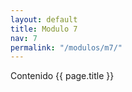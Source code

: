 ```yaml
---
layout: default
title: Modulo 7
nav: 7
permalink: "/modulos/m7/"
---
```


Contenido {{ page.title }}
